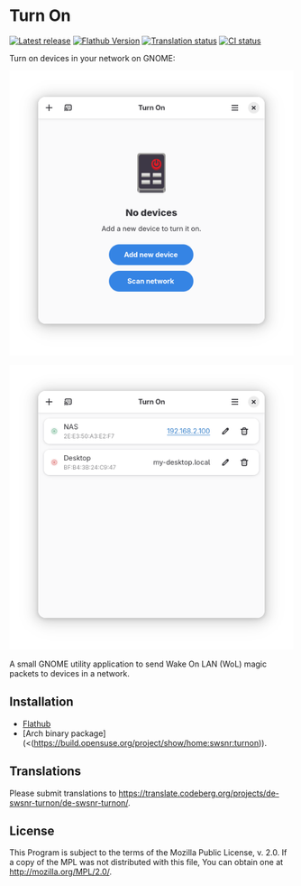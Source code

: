 # Turn On

[![Latest release](https://img.shields.io/github/v/release/swsnr/turnon)](https://github.com/swsnr/turnon/releases/)
[![Flathub Version](https://img.shields.io/flathub/v/de.swsnr.turnon)](https://flathub.org/apps/de.swsnr.turnon)
[![Translation status](https://translate.codeberg.org/widget/de-swsnr-turnon/de-swsnr-turnon/svg-badge.svg)](https://translate.codeberg.org/engage/de-swsnr-turnon/)
[![CI status](https://img.shields.io/github/actions/workflow/status/swsnr/turnon/test.yml)](https://github.com/swsnr/turnon/actions)

Turn on devices in your network on GNOME:

![The empty greeting page with the application icon and a button to add a new device](./screenshots/start-page.png)

![Two devices, one of them on, and the other off](./screenshots/list-of-devices.png)

A small GNOME utility application to send Wake On LAN (WoL) magic packets to devices in a network.

## Installation

- [Flathub](https://flathub.org/apps/de.swsnr.turnon)
- [Arch binary package](<(https://build.opensuse.org/project/show/home:swsnr:turnon)).

## Translations

Please submit translations to <https://translate.codeberg.org/projects/de-swsnr-turnon/de-swsnr-turnon/>.

## License

This Program is subject to the terms of the Mozilla Public License, v. 2.0. If a copy of the MPL was not distributed with this file, You can obtain one at <http://mozilla.org/MPL/2.0/>.
